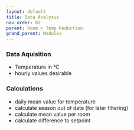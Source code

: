 ```yaml
---
layout: default
title: Data Analysis
nav_order: 02
parent: Room > Temp Reduction
grand_parent: Modules
---
```


### Data Aquisition
- Temperature in °C
- hourly values desirable

### Calculations
- daily mean value for temperature
- calculate season out of date (for later filtering)
- calculate mean value per room
- calculate difference to setpoint